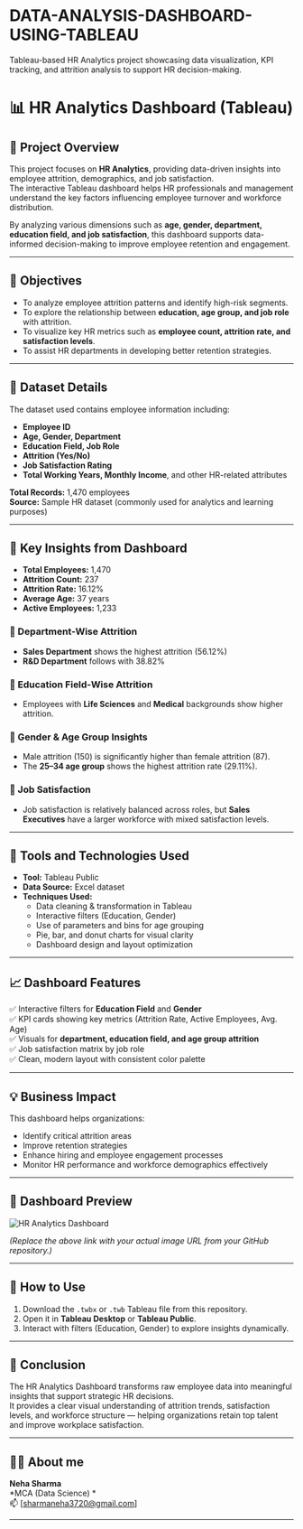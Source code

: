 # DATA-ANALYSIS-DASHBOARD-USING-TABLEAU
Tableau-based HR Analytics project showcasing data visualization, KPI tracking, and attrition analysis to support HR decision-making.
# 📊 HR Analytics Dashboard (Tableau)

## 📘 Project Overview  
This project focuses on **HR Analytics**, providing data-driven insights into employee attrition, demographics, and job satisfaction.  
The interactive Tableau dashboard helps HR professionals and management understand the key factors influencing employee turnover and workforce distribution.  

By analyzing various dimensions such as **age, gender, department, education field, and job satisfaction**, this dashboard supports data-informed decision-making to improve employee retention and engagement.

---

## 🎯 Objectives  
- To analyze employee attrition patterns and identify high-risk segments.  
- To explore the relationship between **education, age group, and job role** with attrition.  
- To visualize key HR metrics such as **employee count, attrition rate, and satisfaction levels**.  
- To assist HR departments in developing better retention strategies.  

---

## 📂 Dataset Details  
The dataset used contains employee information including:  
- **Employee ID**  
- **Age, Gender, Department**  
- **Education Field, Job Role**  
- **Attrition (Yes/No)**  
- **Job Satisfaction Rating**  
- **Total Working Years, Monthly Income**, and other HR-related attributes  

**Total Records:** 1,470 employees  
**Source:** Sample HR dataset (commonly used for analytics and learning purposes)

---

## 🧠 Key Insights from Dashboard  
- **Total Employees:** 1,470  
- **Attrition Count:** 237  
- **Attrition Rate:** 16.12%  
- **Average Age:** 37 years  
- **Active Employees:** 1,233  

### 🔹 Department-Wise Attrition  
- **Sales Department** shows the highest attrition (56.12%)  
- **R&D Department** follows with 38.82%  

### 🔹 Education Field-Wise Attrition  
- Employees with **Life Sciences** and **Medical** backgrounds show higher attrition.  

### 🔹 Gender & Age Group Insights  
- Male attrition (150) is significantly higher than female attrition (87).  
- The **25–34 age group** shows the highest attrition rate (29.11%).  

### 🔹 Job Satisfaction  
- Job satisfaction is relatively balanced across roles, but **Sales Executives** have a larger workforce with mixed satisfaction levels.  

---

## 🧰 Tools and Technologies Used  
- **Tool:**  Tableau Public  
- **Data Source:** Excel dataset  
- **Techniques Used:**  
  - Data cleaning & transformation in Tableau  
  - Interactive filters (Education, Gender)  
  - Use of parameters and bins for age grouping  
  - Pie, bar, and donut charts for visual clarity  
  - Dashboard design and layout optimization  

---

## 📈 Dashboard Features  
✅ Interactive filters for **Education Field** and **Gender**  
✅ KPI cards showing key metrics (Attrition Rate, Active Employees, Avg. Age)  
✅ Visuals for **department, education field, and age group attrition**  
✅ Job satisfaction matrix by job role  
✅ Clean, modern layout with consistent color palette  

---

## 💡 Business Impact  
This dashboard helps organizations:  
- Identify critical attrition areas  
- Improve retention strategies  
- Enhance hiring and employee engagement processes  
- Monitor HR performance and workforce demographics effectively  

---

## 📸 Dashboard Preview  
![HR Analytics Dashboard](link-to-your-screenshot-image)

*(Replace the above link with your actual image URL from your GitHub repository.)*

---

## 🚀 How to Use  
1. Download the `.twbx` or `.twb` Tableau file from this repository.  
2. Open it in **Tableau Desktop** or **Tableau Public**.  
3. Interact with filters (Education, Gender) to explore insights dynamically.  

---

## 🧾 Conclusion  
The HR Analytics Dashboard transforms raw employee data into meaningful insights that support strategic HR decisions.  
It provides a clear visual understanding of attrition trends, satisfaction levels, and workforce structure — helping organizations retain top talent and improve workplace satisfaction.  

---

## 👩‍💻 About me  
**Neha Sharma**  
*MCA (Data Science) *  
📫 [sharmaneha3720@gmail.com]  

---


